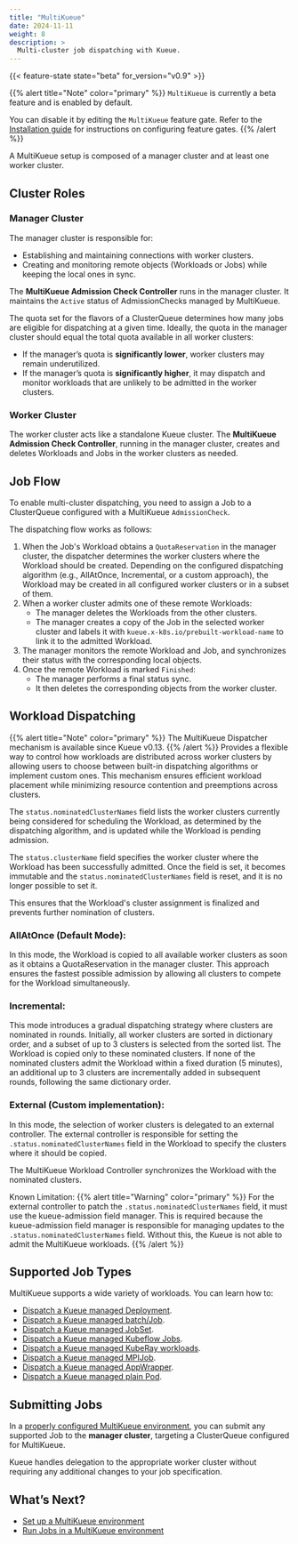```yaml
---
title: "MultiKueue"
date: 2024-11-11
weight: 8
description: >
  Multi-cluster job dispatching with Kueue.
---
```


{{< feature-state state="beta" for_version="v0.9" >}}

{{% alert title="Note" color="primary" %}}
`MultiKueue` is currently a beta feature and is enabled by default.

You can disable it by editing the `MultiKueue` feature gate. Refer to the
[Installation guide](/docs/installation/#change-the-feature-gates-configuration)
for instructions on configuring feature gates.
{{% /alert %}}

A MultiKueue setup is composed of a manager cluster and at least one worker cluster.

## Cluster Roles

### Manager Cluster

The manager cluster is responsible for:

- Establishing and maintaining connections with worker clusters.
- Creating and monitoring remote objects (Workloads or Jobs) while keeping the local ones in sync.

The **MultiKueue Admission Check Controller** runs in the manager cluster.
It maintains the `Active` status of AdmissionChecks managed by MultiKueue.

The quota set for the flavors of a ClusterQueue determines how many jobs are eligible for dispatching
at a given time. Ideally, the quota in the manager cluster should equal the total quota available in all worker clusters:

- If the manager’s quota is **significantly lower**, worker clusters may remain underutilized.
- If the manager’s quota is **significantly higher**, it may dispatch and monitor workloads
  that are unlikely to be admitted in the worker clusters.

### Worker Cluster

The worker cluster acts like a standalone Kueue cluster.
The **MultiKueue Admission Check Controller**, running in the manager cluster,
creates and deletes Workloads and Jobs in the worker clusters as needed.

## Job Flow

To enable multi-cluster dispatching, you need to assign a Job to a ClusterQueue configured with a MultiKueue `AdmissionCheck`.

The dispatching flow works as follows:

1. When the Job's Workload obtains a `QuotaReservation` in the manager cluster,
   the dispatcher determines the worker clusters where the Workload should be created.
   Depending on the configured dispatching algorithm (e.g., AllAtOnce, Incremental, or a custom approach),
   the Workload may be created in all configured worker clusters or in a subset of them.
2. When a worker cluster admits one of these remote Workloads:
   - The manager deletes the Workloads from the other clusters.
   - The manager creates a copy of the Job in the selected worker cluster and labels it
     with `kueue.x-k8s.io/prebuilt-workload-name` to link it to the admitted Workload.
3. The manager monitors the remote Workload and Job, and synchronizes their status with
   the corresponding local objects.
4. Once the remote Workload is marked `Finished`:
   - The manager performs a final status sync.
   - It then deletes the corresponding objects from the worker cluster.

## Workload Dispatching

{{% alert title="Note" color="primary" %}}
The MultiKueue Dispatcher mechanism is available since Kueue v0.13.
{{% /alert %}}
Provides a flexible way to control how workloads are distributed across worker clusters
by allowing users to choose between built-in dispatching algorithms or implement custom ones.
This mechanism ensures efficient workload placement while minimizing resource contention and preemptions across clusters.

The `status.nominatedClusterNames` field lists the worker clusters currently being considered for scheduling the Workload,
as determined by the dispatching algorithm, and is updated while the Workload is pending admission.

The `status.clusterName` field specifies the worker cluster where the Workload has been successfully admitted.
Once the field is set, it becomes immutable and the `status.nominatedClusterNames` field is reset,
and it is no longer possible to set it. 

This ensures that the Workload's cluster assignment is finalized and prevents further nomination of clusters.

### AllAtOnce (Default Mode):
In this mode, the Workload is copied to all available worker clusters as soon as it obtains a QuotaReservation in the manager cluster.
This approach ensures the fastest possible admission by allowing all clusters to compete for the Workload simultaneously.

### Incremental:
This mode introduces a gradual dispatching strategy where clusters are nominated in rounds.
Initially, all worker clusters are sorted in dictionary order, and a subset of up to 3 clusters is selected from the sorted list.
The Workload is copied only to these nominated clusters.
If none of the nominated clusters admit the Workload within a fixed duration (5 minutes),
an additional up to 3 clusters are incrementally added in subsequent rounds, following the same dictionary order.

### External (Custom implementation):
In this mode, the selection of worker clusters is delegated to an external controller.
The external controller is responsible for setting the `.status.nominatedClusterNames` field in the Workload to specify the clusters where it should be copied.

The MultiKueue Workload Controller synchronizes the Workload with the nominated clusters.

Known Limitation:
{{% alert title="Warning" color="primary" %}}
For the external controller to patch the `.status.nominatedClusterNames` field, it must use the kueue-admission field manager.
This is required because the kueue-admission field manager is responsible for managing updates to the `.status.nominatedClusterNames` field.
Without this, the Kueue is not able to admit the MultiKueue workloads.
{{% /alert %}}

## Supported Job Types

MultiKueue supports a wide variety of workloads. You can learn how to:

- [Dispatch a Kueue managed Deployment](docs/tasks/run/multikueue/deployment).
- [Dispatch a Kueue managed batch/Job](docs/tasks/run/multikueue/job).
- [Dispatch a Kueue managed JobSet](docs/tasks/run/multikueue/jobset).
- [Dispatch a Kueue managed Kubeflow Jobs](docs/tasks/run/multikueue/kubeflow).
- [Dispatch a Kueue managed KubeRay workloads](docs/tasks/run/multikueue/kuberay).
- [Dispatch a Kueue managed MPIJob](docs/tasks/run/multikueue/mpijob).
- [Dispatch a Kueue managed AppWrapper](docs/tasks/run/multikueue/appwrapper).
- [Dispatch a Kueue managed plain Pod](docs/tasks/run/multikueue/plain_pods).

## Submitting Jobs

In a [properly configured MultiKueue environment](/docs/tasks/manage/setup_multikueue),
you can submit any supported Job to the **manager cluster**, targeting a ClusterQueue configured for MultiKueue.

Kueue handles delegation to the appropriate worker cluster without requiring any additional changes to your job specification.

## What’s Next?

- [Set up a MultiKueue environment](/docs/tasks/manage/setup_multikueue/)
- [Run Jobs in a MultiKueue environment](/docs/tasks/run/multikueue)
